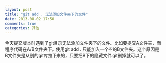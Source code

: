 ```yaml
---
layout: post
title: "git add . 无法添加文件夹下的文件"
date: 2013-08-02 17:50
comments: true
categories: 其他
---
```

今天提交版本时遇到了git目录无法添加文件夹下的文件。比如要提交A文件夹，而程序代码在A/B文件夹下。使用git add . 只能加入一个空的B文件夹。这个原因是B文件夹是从别的git库拉下来的，只要把B下的隐藏文件.git删掉就可以了。